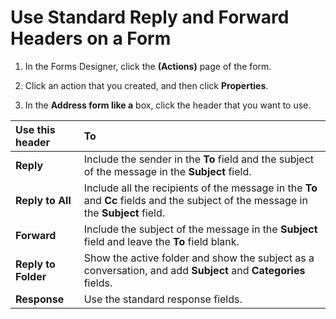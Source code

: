
# Use Standard Reply and Forward Headers on a Form

1. In the Forms Designer, click the  **(Actions)** page of the form.
    
2. Click an action that you created, and then click  **Properties**. 
    
3. In the  **Address form like a** box, click the header that you want to use.
    


|**Use this header**|**To**|
|:-----|:-----|
| **Reply**|Include the sender in the  **To** field and the subject of the message in the **Subject** field.|
| **Reply to All**|Include all the recipients of the message in the  **To** and **Cc** fields and the subject of the message in the **Subject** field.|
| **Forward**|Include the subject of the message in the  **Subject** field and leave the **To** field blank.|
| **Reply to Folder**|Show the active folder and show the subject as a conversation, and add  **Subject** and **Categories** fields.|
| **Response**|Use the standard response fields.|

